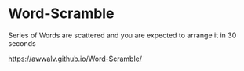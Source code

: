 # Word-Scramble
Series of Words are scattered and you are expected to arrange it in 30 seconds

https://awwalv.github.io/Word-Scramble/

